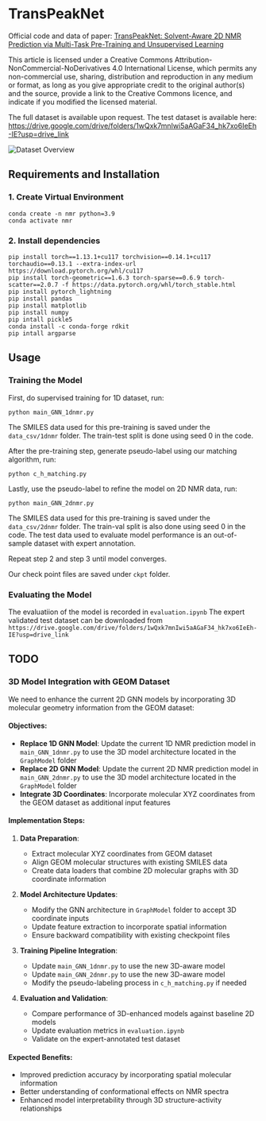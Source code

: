 # TransPeakNet
Official code and data of paper: [TransPeakNet: Solvent-Aware 2D NMR Prediction via Multi-Task Pre-Training and Unsupervised Learning](https://www.nature.com/articles/s42004-025-01455-9)

This article is licensed under a Creative Commons Attribution-NonCommercial-NoDerivatives 4.0 International License, which permits any non-commercial use, sharing, distribution and reproduction in any medium or format, as long as you give appropriate credit to the original author(s) and the source, provide a link to the Creative Commons licence, and indicate if you modified the licensed material.

The full dataset is available upon request. The test dataset is available here: https://drive.google.com/drive/folders/1wQxk7mnIwi5aAGaF34_hk7xo6IeEh-IE?usp=drive_link

![Dataset Overview](figures/figure1.png)



## Requirements and Installation
### 1. Create Virtual Environment
```
conda create -n nmr python=3.9 
conda activate nmr
```

### 2. Install dependencies
```
pip install torch==1.13.1+cu117 torchvision==0.14.1+cu117 torchaudio==0.13.1 --extra-index-url https://download.pytorch.org/whl/cu117
pip install torch-geometric==1.6.3 torch-sparse==0.6.9 torch-scatter==2.0.7 -f https://data.pytorch.org/whl/torch_stable.html
pip install pytorch_lightning 
pip install pandas 
pip install matplotlib
pip install numpy
pip intall pickle5
conda install -c conda-forge rdkit
pip intall argparse
```
## Usage
### Training the Model
First, do supervised training for 1D dataset, run: 
```
python main_GNN_1dnmr.py 
```
The SMILES data used for this pre-training is saved under the ```data_csv/1dnmr``` folder. The train-test split is done using seed 0 in the code.

After the pre-training step, generate pseudo-label using our matching algorithm, run:
```
python c_h_matching.py 
```
Lastly, use the pseudo-label to refine the model on 2D NMR data, run:
```
python main_GNN_2dnmr.py 
```
The SMILES data used for this pre-training is saved under the ```data_csv/2dnmr``` folder. The train-val split is also done using seed 0 in the code. The test data used to evaluate model performance is an out-of-sample dataset with expert annotation. 

Repeat step 2 and step 3 until model converges.

Our check point files are saved under ```ckpt``` folder.

### Evaluating the Model 
The evaluatiion of the model is recorded in ```evaluation.ipynb```
The expert validated test dataset can be downloaded from ```https://drive.google.com/drive/folders/1wQxk7mnIwi5aAGaF34_hk7xo6IeEh-IE?usp=drive_link```

## TODO

### 3D Model Integration with GEOM Dataset

We need to enhance the current 2D GNN models by incorporating 3D molecular geometry information from the GEOM dataset:

#### Objectives:
- **Replace 1D GNN Model**: Update the current 1D NMR prediction model in `main_GNN_1dnmr.py` to use the 3D model architecture located in the `GraphModel` folder
- **Replace 2D GNN Model**: Update the current 2D NMR prediction model in `main_GNN_2dnmr.py` to use the 3D model architecture located in the `GraphModel` folder
- **Integrate 3D Coordinates**: Incorporate molecular XYZ coordinates from the GEOM dataset as additional input features

#### Implementation Steps:
1. **Data Preparation**: 
   - Extract molecular XYZ coordinates from GEOM dataset
   - Align GEOM molecular structures with existing SMILES data
   - Create data loaders that combine 2D molecular graphs with 3D coordinate information

2. **Model Architecture Updates**:
   - Modify the GNN architecture in `GraphModel` folder to accept 3D coordinate inputs
   - Update feature extraction to incorporate spatial information
   - Ensure backward compatibility with existing checkpoint files

3. **Training Pipeline Integration**:
   - Update `main_GNN_1dnmr.py` to use the new 3D-aware model
   - Update `main_GNN_2dnmr.py` to use the new 3D-aware model
   - Modify the pseudo-labeling process in `c_h_matching.py` if needed

4. **Evaluation and Validation**:
   - Compare performance of 3D-enhanced models against baseline 2D models
   - Update evaluation metrics in `evaluation.ipynb`
   - Validate on the expert-annotated test dataset

#### Expected Benefits:
- Improved prediction accuracy by incorporating spatial molecular information
- Better understanding of conformational effects on NMR spectra
- Enhanced model interpretability through 3D structure-activity relationships

